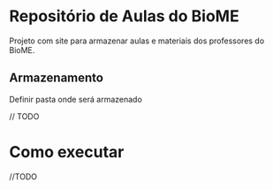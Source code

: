 # Repositório de Aulas do BioME

Projeto com site para armazenar aulas e materiais dos professores do BioME.

## Armazenamento

Definir pasta onde será armazenado

// TODO

# Como executar

//TODO